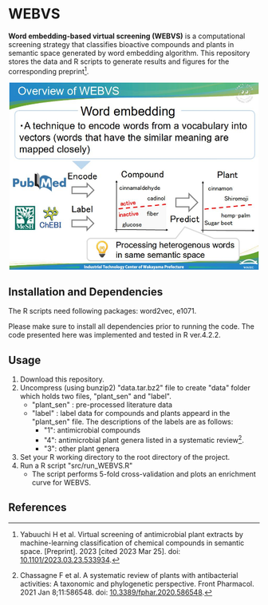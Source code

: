 # WEBVS

**Word embedding-based virtual screening (WEBVS)** is a computational screening strategy that classifies bioactive compounds and plants in semantic space generated by word embedding algorithm. This repository stores the data and R scripts to generate results and figures for the corresponding preprint[^1].

<p align="center"><img src="https://github.com/yabuuchi-hiroaki/webvs/blob/images/webvs_image.jpg" width="500"></p>

## Installation and Dependencies

The R scripts need following packages: word2vec, e1071.

Please make sure to install all dependencies prior to running the code. 
The code presented here was implemented and tested in R ver.4.2.2.

## Usage
1. Download this repository.
2. Uncompress (using bunzip2) "data.tar.bz2" file to create "data" folder which holds two files, "plant_sen" and "label".
    - "plant_sen" : pre-processed literature data
    - "label" : label data for compounds and plants appeard in the "plant_sen" file. The descriptions of the labels are as follows:
        - "1": antimicrobial compounds
        - "4": antimicrobial plant genera listed in a systematic review[^2].
        - "3": other plant genera
3. Set your R working directory to the root directory of the project.
4. Run a R script "src/run_WEBVS.R"
    - The script performs 5-fold cross-validation and plots an enrichment curve for WEBVS.

## References
[^1]: Yabuuchi H et al. Virtual screening of antimicrobial plant extracts by machine-learning classification of chemical compounds in semantic space. [Preprint]. 2023 [cited 2023 Mar 25]. doi: [10.1101/2023.03.23.533934](https://www.biorxiv.org/content/10.1101/2023.03.23.533934v1).
[^2]: Chassagne F et al. A systematic review of plants with antibacterial activities: A taxonomic and phylogenetic perspective. Front Pharmacol. 2021 Jan 8;11:586548. doi: [10.3389/fphar.2020.586548](https://doi.org/10.3389/fphar.2020.586548).
